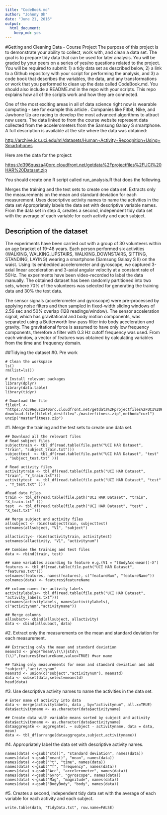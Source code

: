 ```yaml
---
title: "CodeBook.md"
author: "Johnny Oh"
date: "June 21, 2016"
output: 
  html_document: 
    keep_md: yes
---
```


#Getting and Cleaning Data - Course Project
The purpose of this project is to demonstrate your ability to collect, work with, and clean a data set. The goal is to prepare tidy data that can be used for later analysis. You will be graded by your peers on a series of yes/no questions related to the project. You will be required to submit: 1) a tidy data set as described below, 2) a link to a Github repository with your script for performing the analysis, and 3) a code book that describes the variables, the data, and any transformations or work that you performed to clean up the data called CodeBook.md. You should also include a README.md in the repo with your scripts. This repo explains how all of the scripts work and how they are connected.

One of the most exciting areas in all of data science right now is wearable computing - see for example this article . Companies like Fitbit, Nike, and Jawbone Up are racing to develop the most advanced algorithms to attract new users. The data linked to from the course website represent data collected from the accelerometers from the Samsung Galaxy S smartphone. A full description is available at the site where the data was obtained:

http://archive.ics.uci.edu/ml/datasets/Human+Activity+Recognition+Using+Smartphones

Here are the data for the project:

https://d396qusza40orc.cloudfront.net/getdata%2Fprojectfiles%2FUCI%20HAR%20Dataset.zip

You should create one R script called run_analysis.R that does the following.

Merges the training and the test sets to create one data set.
Extracts only the measurements on the mean and standard deviation for each measurement.
Uses descriptive activity names to name the activities in the data set
Appropriately labels the data set with descriptive variable names.
From the data set in step 4, creates a second, independent tidy data set with the average of each variable for each activity and each subject.

## Description of the dataset
The experiments have been carried out with a group of 30 volunteers within an age bracket of 19-48 years. Each person performed six activities (WALKING, WALKING_UPSTAIRS, WALKING_DOWNSTAIRS, SITTING, STANDING, LAYING) wearing a smartphone (Samsung Galaxy S II) on the waist. Using its embedded accelerometer and gyroscope, we captured 3-axial linear acceleration and 3-axial angular velocity at a constant rate of 50Hz. The experiments have been video-recorded to label the data manually. The obtained dataset has been randomly partitioned into two sets, where 70% of the volunteers was selected for generating the training data and 30% the test data. 

The sensor signals (accelerometer and gyroscope) were pre-processed by applying noise filters and then sampled in fixed-width sliding windows of 2.56 sec and 50% overlap (128 readings/window). The sensor acceleration signal, which has gravitational and body motion components, was separated using a Butterworth low-pass filter into body acceleration and gravity. The gravitational force is assumed to have only low frequency components, therefore a filter with 0.3 Hz cutoff frequency was used. From each window, a vector of features was obtained by calculating variables from the time and frequency domain.

##Tidying the dataset
#0. Pre work
```{r}
# Clean the workspace
ls()
rm(list=ls())

# Install relevant packages
library(dplyr)
library(data.table)
library(tidyr)

# Download the file
fileUrl <- "https://d396qusza40orc.cloudfront.net/getdata%2Fprojectfiles%2FUCI%20HAR%20Dataset.zip"
download.file(fileUrl,destfile="./masterfitness.zip",method="curl") 
unzip("masterfitness.zip")
```

#1. Merge the training and the test sets to create one data set.
```{r}
## Download all the relevant files
# Read subject files
subjecttrain <- tbl_df(read.table(file.path("UCI HAR Dataset", "train", "subject_train.txt")))
subjecttest  <- tbl_df(read.table(file.path("UCI HAR Dataset", "test" , "subject_test.txt" )))

# Read activity files
activitytrain <- tbl_df(read.table(file.path("UCI HAR Dataset", "train", "Y_train.txt")))
activitytest  <- tbl_df(read.table(file.path("UCI HAR Dataset", "test" , "Y_test.txt" )))

#Read data files.
train <- tbl_df(read.table(file.path("UCI HAR Dataset", "train", "X_train.txt" )))
test  <- tbl_df(read.table(file.path("UCI HAR Dataset", "test" , "X_test.txt" )))

## Merge subject and activity files
allsubject <- rbind(subjecttrain, subjecttest)
setnames(allsubject, "V1", "subject")

allactivity<- rbind(activitytrain, activitytest)
setnames(allactivity, "V1", "activitynum")

## Combine the training and test files
data <- rbind(train, test)

## name variables according to feature e.g.(V1 = "tBodyAcc-mean()-X")
features <- tbl_df(read.table(file.path("UCI HAR Dataset", "features.txt")))
setnames(features, names(features), c("featureNum", "featureName"))
colnames(data) <- features$featureName

## column names for activity labels
activitylabels<- tbl_df(read.table(file.path("UCI HAR Dataset", "activity_labels.txt")))
setnames(activitylabels, names(activitylabels), c("activitynum","activityname"))

## Merge columns
allsubact<- cbind(allsubject, allactivity)
data <- cbind(allsubact, data)
```

#2. Extract only the measurements on the mean and standard deviation for each measurement. 
```{r}
## Extracting only the mean and standard deviation
meanstd <- grep("mean\\(\\)|std\\(\\)",features$featureName,value=TRUE) #var name

## Taking only measurements for mean and standard deviation and add "subject","activitynum"
meanstd <- union(c("subject","activitynum"), meanstd)
data <- subset(data,select=meanstd) 
head(data)
```


#3. Use descriptive activity names to name the activities in the data set.
```{r}
# Enter name of activity into data
data <- merge(activitylabels, data , by="activitynum", all.x=TRUE)
data$activityname <- as.character(data$activityname)

## Create data with variable means sorted by subject and activity
data$activityname <- as.character(data$activityname)
dataaggregate <- aggregate(. ~ subject - activityname, data = data, mean) 
data <- tbl_df(arrange(dataaggregate,subject,activityname))
```


#4. Appropriately label the data set with descriptive activity names. 
```{r}
names(data) <-gsub("std()", "standard deviation", names(data))
names(data) <-gsub("mean()", "mean", names(data))
names(data) <-gsub("^t", "time", names(data))
names(data) <-gsub("^f", "frequency", names(data))
names(data) <-gsub("Acc", "accelerometer", names(data))
names(data) <-gsub("Gyro", "gyroscope", names(data))
names(data) <-gsub("Mag", "magnitude", names(data))
names(data) <-gsub("BodyBody", "body", names(data))
```


#5. Creates a second, independent tidy data set with the average of each variable for each activity and each subject. 
```{r}
write.table(data, "TidyData.txt", row.name=FALSE)
```
